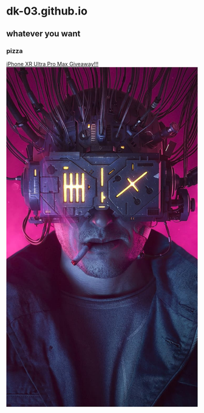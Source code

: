 # dk-03.github.io
## whatever you want
### pizza
[iPhone XR Ultra Pro Max Giveaway!!!](https://youtu.be/dQw4w9WgXcQ)<br>
<img src = "image1.jpg">
